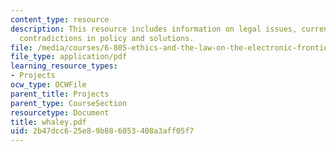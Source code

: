 ```yaml
---
content_type: resource
description: This resource includes information on legal issues, current battles,
  contradictions in policy and solutions.
file: /media/courses/6-805-ethics-and-the-law-on-the-electronic-frontier-fall-2005/2b47dcc625e89b886053408a3aff05f7_whaley.pdf
file_type: application/pdf
learning_resource_types:
- Projects
ocw_type: OCWFile
parent_title: Projects
parent_type: CourseSection
resourcetype: Document
title: whaley.pdf
uid: 2b47dcc6-25e8-9b88-6053-408a3aff05f7
---
```

